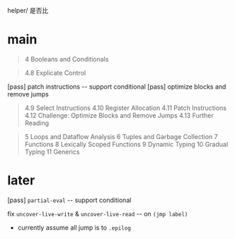 helper/ 是否比
# main

> 4 Booleans and Conditionals

> 4.8 Explicate Control

[pass] patch instructions -- support conditional
[pass] optimize blocks and remove jumps

> 4.9 Select Instructions
> 4.10 Register Allocation
> 4.11 Patch Instructions
> 4.12 Challenge: Optimize Blocks and Remove Jumps
> 4.13 Further Reading

> 5 Loops and Dataflow Analysis
> 6 Tuples and Garbage Collection
> 7 Functions
> 8 Lexically Scoped Functions
> 9 Dynamic Typing
> 10 Gradual Typing
> 11 Generics

# later

[pass] `partial-eval` -- support conditional

fix `uncover-live-write` & `uncover-live-read` -- on `(jmp label)`

- currently assume all jump is to `.epilog`
